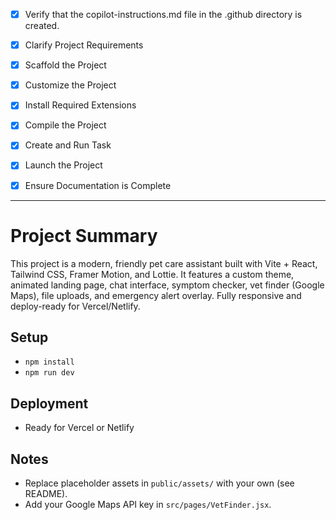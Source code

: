 - [x] Verify that the copilot-instructions.md file in the .github directory is created.

- [x] Clarify Project Requirements
- [x] Scaffold the Project
- [x] Customize the Project
- [x] Install Required Extensions
- [x] Compile the Project
- [x] Create and Run Task
- [x] Launch the Project
- [x] Ensure Documentation is Complete

---

# Project Summary

This project is a modern, friendly pet care assistant built with Vite + React, Tailwind CSS, Framer Motion, and Lottie. It features a custom theme, animated landing page, chat interface, symptom checker, vet finder (Google Maps), file uploads, and emergency alert overlay. Fully responsive and deploy-ready for Vercel/Netlify.

## Setup
- `npm install`
- `npm run dev`

## Deployment
- Ready for Vercel or Netlify

## Notes
- Replace placeholder assets in `public/assets/` with your own (see README).
- Add your Google Maps API key in `src/pages/VetFinder.jsx`.
